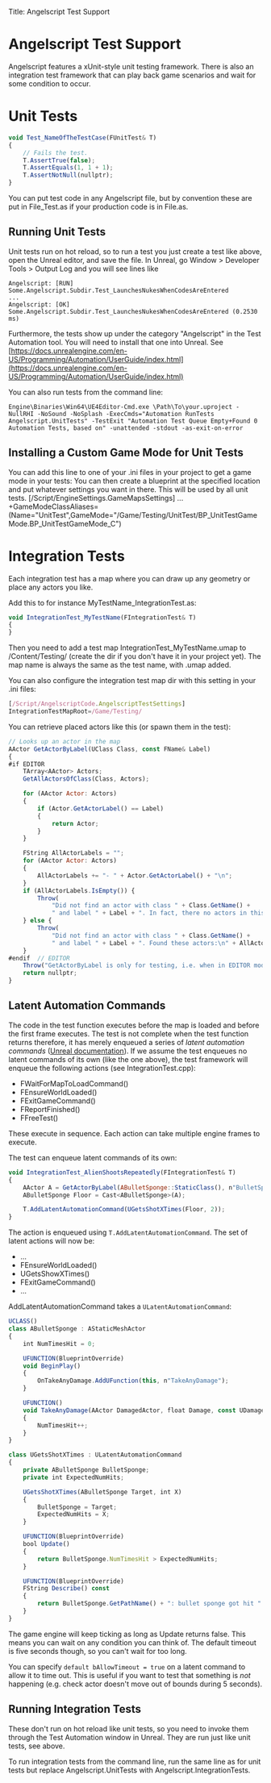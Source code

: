 Title: Angelscript Test Support

# Angelscript Test Support
Angelscript features a xUnit-style unit testing framework. There is also an
integration test framework that can play back game scenarios and wait for
some condition to occur.

# Unit Tests
```jsx
void Test_NameOfTheTestCase(FUnitTest& T)
{
    // Fails the test.
	T.AssertTrue(false);
	T.AssertEquals(1, 1 + 1);
	T.AssertNotNull(nullptr);
}
```

You can put test code in any Angelscript file, but by convention these
are put in File_Test.as if your production code is in File.as.

## Running Unit Tests
Unit tests run on hot reload, so to run a test you just create a test like
above, open the Unreal editor, and save the file. In Unreal, go
Window > Developer Tools > Output Log and you will see lines like

```
Angelscript: [RUN]    Some.Angelscript.Subdir.Test_LaunchesNukesWhenCodesAreEntered
...
Angelscript: [OK]     Some.Angelscript.Subdir.Test_LaunchesNukesWhenCodesAreEntered (0.2530 ms)
```

Furthermore, the tests show up under the category "Angelscript" in the Test Automation tool.
You will need to install that one into Unreal. See [https://docs.unrealengine.com/en-US/Programming/Automation/UserGuide/index.html](https://docs.unrealengine.com/en-US/Programming/Automation/UserGuide/index.html)

You can also run tests from the command line:
```
Engine\Binaries\Win64\UE4Editor-Cmd.exe \Path\To\your.uproject -NullRHI -NoSound -NoSplash -ExecCmds="Automation RunTests Angelscript.UnitTests" -TestExit "Automation Test Queue Empty+Found 0 Automation Tests, based on" -unattended -stdout -as-exit-on-error
```

## Installing a Custom Game Mode for Unit Tests
You can add this line to one of your .ini files in your project to get a game mode in your tests:
You can then create a blueprint at the specified location and put whatever settings you want in there.
This will be used by all unit tests.
[/Script/EngineSettings.GameMapsSettings]
...
+GameModeClassAliases=(Name="UnitTest",GameMode="/Game/Testing/UnitTest/BP_UnitTestGameMode.BP_UnitTestGameMode_C")

# Integration Tests
Each integration test has a map where you can draw up any geometry or place any actors you like.

Add this to for instance MyTestName_IntegrationTest.as:

```jsx
void IntegrationTest_MyTestName(FIntegrationTest& T)
{	
}
```

Then you need to add a test map IntegrationTest_MyTestName.umap to /Content/Testing/ (create the dir if you don't have it
in your project yet). The map name is always the same as the test name, with .umap added.

You can also configure the integration test map dir with this setting in your .ini files:

```jsx
[/Script/AngelscriptCode.AngelscriptTestSettings]
IntegrationTestMapRoot=/Game/Testing/
```

You can retrieve placed actors like this (or spawn them in the test):
```jsx
// Looks up an actor in the map
AActor GetActorByLabel(UClass Class, const FName& Label)
{
#if EDITOR
    TArray<AActor> Actors;
    GetAllActorsOfClass(Class, Actors);

    for (AActor Actor: Actors)
    {
        if (Actor.GetActorLabel() == Label)
        {
            return Actor;
        }
    }

    FString AllActorLabels = "";
    for (AActor Actor: Actors)
    {
        AllActorLabels += "- " + Actor.GetActorLabel() + "\n";
    }
    if (AllActorLabels.IsEmpty()) {
        Throw(
            "Did not find an actor with class " + Class.GetName() +
            " and label " + Label + ". In fact, there no actors in this level.");
    } else {
        Throw(
            "Did not find an actor with class " + Class.GetName() +
            " and label " + Label + ". Found these actors:\n" + AllActorLabels);
    }
#endif  // EDITOR
	Throw("GetActorByLabel is only for testing, i.e. when in EDITOR mode.");
	return nullptr;
}
```

## Latent Automation Commands
The code in the test function executes before the map is loaded and before the first frame executes. The test is not complete when the test function returns therefore, it has merely enqueued a series of *latent automation commands* ([Unreal documentation](https://docs.unrealengine.com/en-US/Programming/Automation/TechnicalGuide/index.html)). If we assume the test enqueues no latent commands of its own (like the one above), the test framework will enqueue the following actions (see IntegrationTest.cpp):

- FWaitForMapToLoadCommand()
- FEnsureWorldLoaded()
- FExitGameCommand()
- FReportFinished()
- FFreeTest()

These execute in sequence. Each action can take multiple engine frames to execute.

The test can enqueue latent commands of its own:

```jsx
void IntegrationTest_AlienShootsRepeatedly(FIntegrationTest& T)
{ 
    AActor A = GetActorByLabel(ABulletSponge::StaticClass(), n"BulletSponge");
    ABulletSponge Floor = Cast<ABulletSponge>(A);

    T.AddLatentAutomationCommand(UGetsShotXTimes(Floor, 2));
}
```

The action is enqueued using `T.AddLatentAutomationCommand`. The set of latent actions will now be:

- ...
- FEnsureWorldLoaded()
- UGetsShowXTimes()
- FExitGameCommand()
- ...

AddLatentAutomationCommand takes a `ULatentAutomationCommand`:

```jsx
UCLASS()
class ABulletSponge : AStaticMeshActor
{
    int NumTimesHit = 0;

    UFUNCTION(BlueprintOverride)
    void BeginPlay()
    {
        OnTakeAnyDamage.AddUFunction(this, n"TakeAnyDamage");
    }

    UFUNCTION()
    void TakeAnyDamage(AActor DamagedActor, float Damage, const UDamageType DamageType, AController InstigatedBy, AActor DamageCauser)
    {        
        NumTimesHit++;
    }
}

class UGetsShotXTimes : ULatentAutomationCommand
{
    private ABulletSponge BulletSponge;
    private int ExpectedNumHits;

    UGetsShotXTimes(ABulletSponge Target, int X)
    {
        BulletSponge = Target;
        ExpectedNumHits = X;
    }

    UFUNCTION(BlueprintOverride)
    bool Update()
    {
        return BulletSponge.NumTimesHit > ExpectedNumHits;
    }

    UFUNCTION(BlueprintOverride)
    FString Describe() const
    {
        return BulletSponge.GetPathName() + ": bullet sponge got hit " + BulletSponge.NumTimesHit + "/" + ExpectedNumHits;
    }
}
```

The game engine will keep ticking as long as Update returns false. This means you can wait on any condition you can think of. The default timeout is five seconds though, so you can't wait for too long.

You can specify `default bAllowTimeout = true` on a latent command to allow it to time out. This is useful if you want to test that something is *not* happening
(e.g. check actor doesn't move out of bounds during 5 seconds).

## Running Integration Tests
These don't run on hot reload like unit tests, so you need to invoke them through the Test Automation window in Unreal. They are run just like unit tests, see above.

To run integration tests from the command line, run the same line as for unit tests but replace Angelscript.UnitTests with Angelscript.IntegrationTests.

